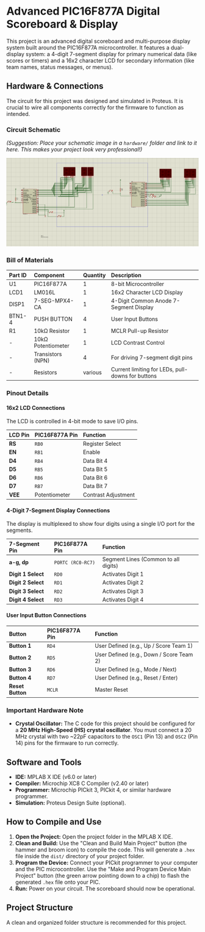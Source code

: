 # Advanced PIC16F877A Digital Scoreboard & Display

This project is an advanced digital scoreboard and multi-purpose display system built around the PIC16F877A microcontroller. It features a dual-display system: a 4-digit 7-segment display for primary numerical data (like scores or timers) and a 16x2 character LCD for secondary information (like team names, status messages, or menus).

## Hardware & Connections

The circuit for this project was designed and simulated in Proteus. It is crucial to wire all components correctly for the firmware to function as intended.

### Circuit Schematic
*(Suggestion: Place your schematic image in a `hardware/` folder and link to it here. This makes your project look very professional!)*

![Circuit Schematic](hardware/schematic.png)


### Bill of Materials

| Part ID | Component | Quantity | Description |
| :--- | :--- | :--- | :--- |
| U1 | PIC16F877A | 1 | 8-bit Microcontroller |
| LCD1 | LM016L | 1 | 16x2 Character LCD Display |
| DISP1 | 7-SEG-MPX4-CA | 1 | 4-Digit Common Anode 7-Segment Display |
| BTN1-4 | PUSH BUTTON | 4 | User Input Buttons |
| R1 | 10kΩ Resistor | 1 | MCLR Pull-up Resistor |
| - | 10kΩ Potentiometer | 1 | LCD Contrast Control |
| - | Transistors (NPN) | 4 | For driving 7-segment digit pins |
| - | Resistors | various | Current limiting for LEDs, pull-downs for buttons |

### Pinout Details

#### 16x2 LCD Connections
The LCD is controlled in 4-bit mode to save I/O pins.

| LCD Pin | PIC16F877A Pin | Function |
| :--- | :--- | :--- |
| **RS** | `RB0` | Register Select |
| **EN** | `RB1` | Enable |
| **D4** | `RB4` | Data Bit 4 |
| **D5** | `RB5` | Data Bit 5 |
| **D6** | `RB6` | Data Bit 6 |
| **D7** | `RB7` | Data Bit 7 |
| **VEE** | Potentiometer | Contrast Adjustment |

#### 4-Digit 7-Segment Display Connections
The display is multiplexed to show four digits using a single I/O port for the segments.

| 7-Segment Pin | PIC16F877A Pin | Function |
| :--- | :--- | :--- |
| **a-g, dp** | `PORTC (RC0-RC7)` | Segment Lines (Common to all digits) |
| **Digit 1 Select** | `RD0` | Activates Digit 1 |
| **Digit 2 Select** | `RD1` | Activates Digit 2 |
| **Digit 3 Select** | `RD2` | Activates Digit 3 |
| **Digit 4 Select** | `RD3` | Activates Digit 4 |

#### User Input Button Connections

| Button | PIC16F877A Pin | Function |
| :--- | :--- | :--- |
| **Button 1** | `RD4` | User Defined (e.g., Up / Score Team 1) |
| **Button 2** | `RD5` | User Defined (e.g., Down / Score Team 2) |
| **Button 3** | `RD6` | User Defined (e.g., Mode / Next) |
| **Button 4** | `RD7` | User Defined (e.g., Reset / Enter) |
| **Reset Button** | `MCLR` | Master Reset |

### Important Hardware Note
* **Crystal Oscillator:** The C code for this project should be configured for a **20 MHz High-Speed (HS) crystal oscillator**. You must connect a 20 MHz crystal with two ~22pF capacitors to the `OSC1` (Pin 13) and `OSC2` (Pin 14) pins for the firmware to run correctly.

## Software and Tools

* **IDE:** MPLAB X IDE (v6.0 or later)
* **Compiler:** Microchip XC8 C Compiler (v2.40 or later)
* **Programmer:** Microchip PICkit 3, PICkit 4, or similar hardware programmer.
* **Simulation:** Proteus Design Suite (optional).

## How to Compile and Use

1.  **Open the Project:** Open the project folder in the MPLAB X IDE.
2.  **Clean and Build:** Use the "Clean and Build Main Project" button (the hammer and broom icon) to compile the code. This will generate a `.hex` file inside the `dist/` directory of your project folder.
3.  **Program the Device:** Connect your PICkit programmer to your computer and the PIC microcontroller. Use the "Make and Program Device Main Project" button (the green arrow pointing down to a chip) to flash the generated `.hex` file onto your PIC.
4.  **Run:** Power on your circuit. The scoreboard should now be operational.

## Project Structure

A clean and organized folder structure is recommended for this project.